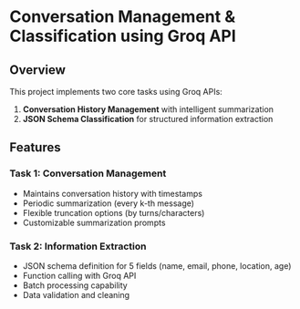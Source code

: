 # Conversation Management & Classification using Groq API

## Overview
This project implements two core tasks using Groq APIs:
1. **Conversation History Management** with intelligent summarization
2. **JSON Schema Classification** for structured information extraction

## Features

### Task 1: Conversation Management
- Maintains conversation history with timestamps
- Periodic summarization (every k-th message)
- Flexible truncation options (by turns/characters)
- Customizable summarization prompts

### Task 2: Information Extraction
- JSON schema definition for 5 fields (name, email, phone, location, age)
- Function calling with Groq API
- Batch processing capability
- Data validation and cleaning

